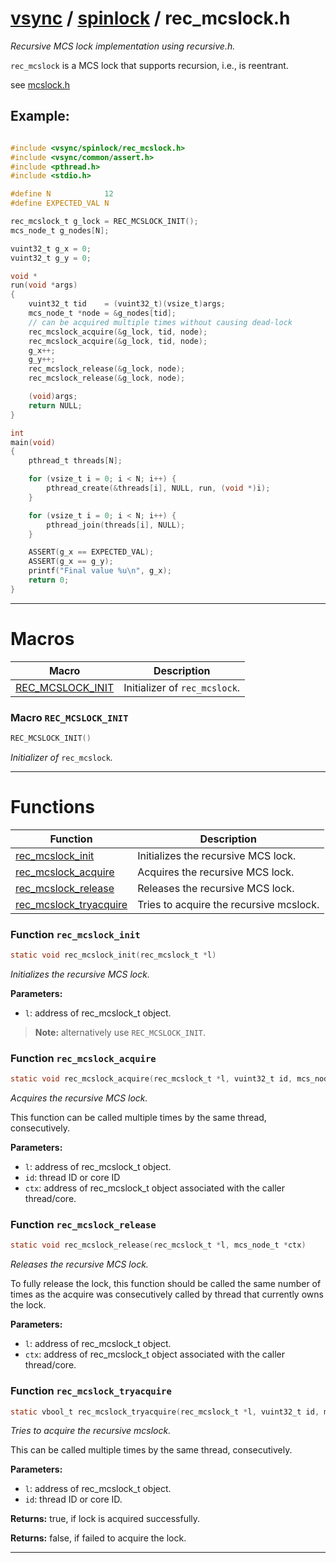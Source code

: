#  [vsync](../README.md) / [spinlock](README.md) / rec_mcslock.h
_Recursive MCS lock implementation using recursive.h._ 

`rec_mcslock` is a MCS lock that supports recursion, i.e., is reentrant.

see [mcslock.h](mcslock.h.md)


## Example:



```c

#include <vsync/spinlock/rec_mcslock.h>
#include <vsync/common/assert.h>
#include <pthread.h>
#include <stdio.h>

#define N            12
#define EXPECTED_VAL N

rec_mcslock_t g_lock = REC_MCSLOCK_INIT();
mcs_node_t g_nodes[N];

vuint32_t g_x = 0;
vuint32_t g_y = 0;

void *
run(void *args)
{
    vuint32_t tid    = (vuint32_t)(vsize_t)args;
    mcs_node_t *node = &g_nodes[tid];
    // can be acquired multiple times without causing dead-lock
    rec_mcslock_acquire(&g_lock, tid, node);
    rec_mcslock_acquire(&g_lock, tid, node);
    g_x++;
    g_y++;
    rec_mcslock_release(&g_lock, node);
    rec_mcslock_release(&g_lock, node);

    (void)args;
    return NULL;
}

int
main(void)
{
    pthread_t threads[N];

    for (vsize_t i = 0; i < N; i++) {
        pthread_create(&threads[i], NULL, run, (void *)i);
    }

    for (vsize_t i = 0; i < N; i++) {
        pthread_join(threads[i], NULL);
    }

    ASSERT(g_x == EXPECTED_VAL);
    ASSERT(g_x == g_y);
    printf("Final value %u\n", g_x);
    return 0;
}
```

 

---
# Macros 

| Macro | Description |
|---|---|
| [REC_MCSLOCK_INIT](rec_mcslock.h.md#macro-rec_mcslock_init) | Initializer of `rec_mcslock`.  |

###  Macro `REC_MCSLOCK_INIT`

```c
REC_MCSLOCK_INIT()
```

 
_Initializer of_ `rec_mcslock`_._ 



---
# Functions 

| Function | Description |
|---|---|
| [rec_mcslock_init](rec_mcslock.h.md#function-rec_mcslock_init) | Initializes the recursive MCS lock.  |
| [rec_mcslock_acquire](rec_mcslock.h.md#function-rec_mcslock_acquire) | Acquires the recursive MCS lock.  |
| [rec_mcslock_release](rec_mcslock.h.md#function-rec_mcslock_release) | Releases the recursive MCS lock.  |
| [rec_mcslock_tryacquire](rec_mcslock.h.md#function-rec_mcslock_tryacquire) | Tries to acquire the recursive mcslock.  |

###  Function `rec_mcslock_init`

```c
static void rec_mcslock_init(rec_mcslock_t *l)
``` 
_Initializes the recursive MCS lock._ 




**Parameters:**

- `l`: address of rec_mcslock_t object.


> **Note:** alternatively use `REC_MCSLOCK_INIT`. 


###  Function `rec_mcslock_acquire`

```c
static void rec_mcslock_acquire(rec_mcslock_t *l, vuint32_t id, mcs_node_t *ctx)
``` 
_Acquires the recursive MCS lock._ 


This function can be called multiple times by the same thread, consecutively.



**Parameters:**

- `l`: address of rec_mcslock_t object. 
- `id`: thread ID or core ID 
- `ctx`: address of rec_mcslock_t object associated with the caller thread/core. 




###  Function `rec_mcslock_release`

```c
static void rec_mcslock_release(rec_mcslock_t *l, mcs_node_t *ctx)
``` 
_Releases the recursive MCS lock._ 


To fully release the lock, this function should be called the same number of times as the acquire was consecutively called by thread that currently owns the lock.



**Parameters:**

- `l`: address of rec_mcslock_t object. 
- `ctx`: address of rec_mcslock_t object associated with the caller thread/core. 




###  Function `rec_mcslock_tryacquire`

```c
static vbool_t rec_mcslock_tryacquire(rec_mcslock_t *l, vuint32_t id, mcs_node_t *ctx)
``` 
_Tries to acquire the recursive mcslock._ 


This can be called multiple times by the same thread, consecutively.



**Parameters:**

- `l`: address of rec_mcslock_t object. 
- `id`: thread ID or core ID. 


**Returns:** true, if lock is acquired successfully. 

**Returns:** false, if failed to acquire the lock. 




---
